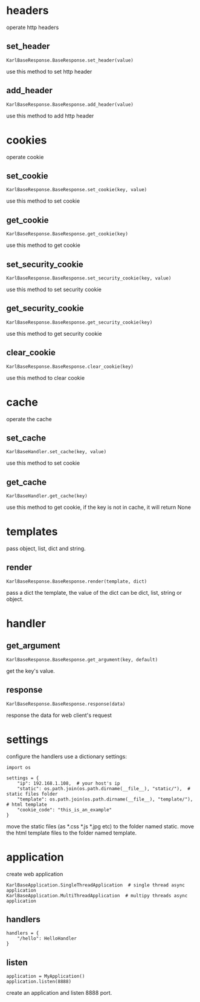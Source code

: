 # headers
operate http headers  
## set_header
    KarlBaseResponse.BaseResponse.set_header(value)  
use this method to set http header  
## add_header
    KarlBaseResponse.BaseResponse.add_header(value)  
use this method to add http header  
# cookies
operate cookie
## set_cookie
    KarlBaseResponse.BaseResponse.set_cookie(key, value)
use this method to set cookie
## get_cookie
    KarlBaseResponse.BaseResponse.get_cookie(key)
use this method to get cookie
## set_security_cookie
    KarlBaseResponse.BaseResponse.set_security_cookie(key, value)
use this method to set security cookie
## get_security_cookie
    KarlBaseResponse.BaseResponse.get_security_cookie(key)
use this method to get security cookie
## clear_cookie
    KarlBaseResponse.BaseResponse.clear_cookie(key)
use this method to clear cookie  
# cache
operate the cache  
## set_cache
    KarlBaseHandler.set_cache(key, value)
use this method to set cookie
## get_cache
    KarlBaseHandler.get_cache(key)
use this method to get cookie, if the key is not in cache, it will return None
# templates
pass object, list, dict and string.
## render
    KarlBaseResponse.BaseResponse.render(template, dict)
pass a dict the template, the value of the dict can be dict, list, string or object.
# handler
## get_argument
    KarlBaseResponse.BaseResponse.get_argument(key, default)
get the key's value.
## response
    KarlBaseResponse.BaseResponse.response(data)
response the data for web client's request
# settings
configure the handlers use a dictionary settings:  

    import os
    
    settings = {
        "ip": 192.168.1.108,  # your host's ip
        "static": os.path.join(os.path.dirname(__file__), "static/"),  # static files folder
        "template": os.path.join(os.path.dirname(__file__), "template/"),  # html template
        "cookie_code": "this_is_an_example"
    }
    
move the static files (as *.css *.js *.jpg etc) to the folder named static.
move the html template files to the folder named template.
# application
create web application  

    KarlBaseApplication.SingleThreadApplication  # single thread async application
    KarlBaseApplication.MultiThreadApplication  # multipy threads async application

## handlers
  
    handlers = {
        "/hello": HelloHandler
    }
  
## listen
    
    application = MyApplication()
    application.listen(8888)

create an application and listen 8888 port.
